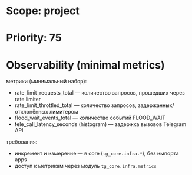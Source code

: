 # Scope: project
# Priority: 75
# Observability (minimal metrics)

метрики (минимальный набор):
- rate_limit_requests_total — количество запросов, прошедших через rate limiter
- rate_limit_throttled_total — количество запросов, задержанных/отклонённых лимитером
- flood_wait_events_total — количество событий FLOOD_WAIT
- tele_call_latency_seconds (histogram) — задержка вызовов Telegram API

требования:
- инкремент и измерение — в core (`tg_core.infra.*`), без импорта apps
- доступ к метрикам через модуль `tg_core.infra.metrics`
